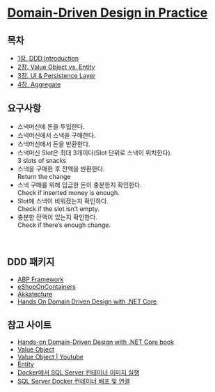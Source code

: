# [Domain-Driven Design in Practice](https://app.pluralsight.com/library/courses/domain-driven-design-in-practice/table-of-contents?aid=7010a000002LUv7AAG)

## 목차
- [1장. DDD Introduction](./Ch01)
- [2장. Value Object vs. Entity](./Ch02)
- [3장. UI & Persistence Layer](./Ch03)
- [4장. Aggregate](./Ch04)

## 요구사항
- 스낵머신에 돈을 투입한다.
- 스낵머신에서 스낵을 구매한다.
- 스낵머신에서 돈을 반환한다.
- 스낵머신 Slot은 최대 3개이다(Slot 단위로 스낵이 위치한다).  
  3 slots of snacks
- 스낵을 구매한 후 잔액을 반환한다.  
  Return the change
- 스낵 구매를 위해 입금한 돈이 충분한지 확인한다.  
  Check if inserted money is enough.
- Slot에 스낵이 비워졌는지 확인하다.  
  Check if the slot isn’t empty.
- 충분한 잔액이 있는지 확인한다.  
  Check if there’s enough change.

<br/>

## DDD 패키지
- [ABP Framework](https://github.com/abpframework/abp)
- [eShopOnContainers](https://github.com/dotnet-architecture/eShopOnContainers)
- [Akkatecture](https://github.com/Lutando/Akkatecture)
- [Hands On Domain Driven Design with .NET Core](https://github.com/PacktPublishing/Hands-On-Domain-Driven-Design-with-.NET-Core)

## 참고 사이트
- [Hands-on Domain-Driven Design with .NET Core book](https://github.com/alexeyzimarev/ddd-book)
- [Value Object](https://docs.microsoft.com/ko-kr/dotnet/architecture/microservices/microservice-ddd-cqrs-patterns/implement-value-objects)
- [Value Object | Youtube](https://www.youtube.com/watch?v=kVtfQrkDC94)
- [Entity](https://docs.microsoft.com/ko-kr/dotnet/architecture/microservices/microservice-ddd-cqrs-patterns/seedwork-domain-model-base-classes-interfaces)
- [Docker에서 SQL Server 컨테이너 이미지 실행](https://docs.microsoft.com/ko-kr/sql/linux/quickstart-install-connect-docker?view=sql-server-ver15&preserve-view=true&pivots=cs1-bash)
- [SQL Server Docker 컨테이너 배포 및 연결](https://docs.microsoft.com/ko-kr/sql/linux/sql-server-linux-docker-container-deployment?view=sql-server-ver15&pivots=cs1-bash)
